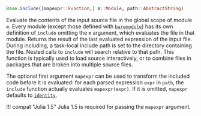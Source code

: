 ```julia
Base.include([mapexpr::Function,] m::Module, path::AbstractString)
```

Evaluate the contents of the input source file in the global scope of module `m`. Every module (except those defined with [`baremodule`](@ref)) has its own definition of `include` omitting the `m` argument, which evaluates the file in that module. Returns the result of the last evaluated expression of the input file. During including, a task-local include path is set to the directory containing the file. Nested calls to `include` will search relative to that path. This function is typically used to load source interactively, or to combine files in packages that are broken into multiple source files.

The optional first argument `mapexpr` can be used to transform the included code before it is evaluated: for each parsed expression `expr` in `path`, the `include` function actually evaluates `mapexpr(expr)`.  If it is omitted, `mapexpr` defaults to [`identity`](@ref).

!!! compat "Julia 1.5"
    Julia 1.5 is required for passing the `mapexpr` argument.

